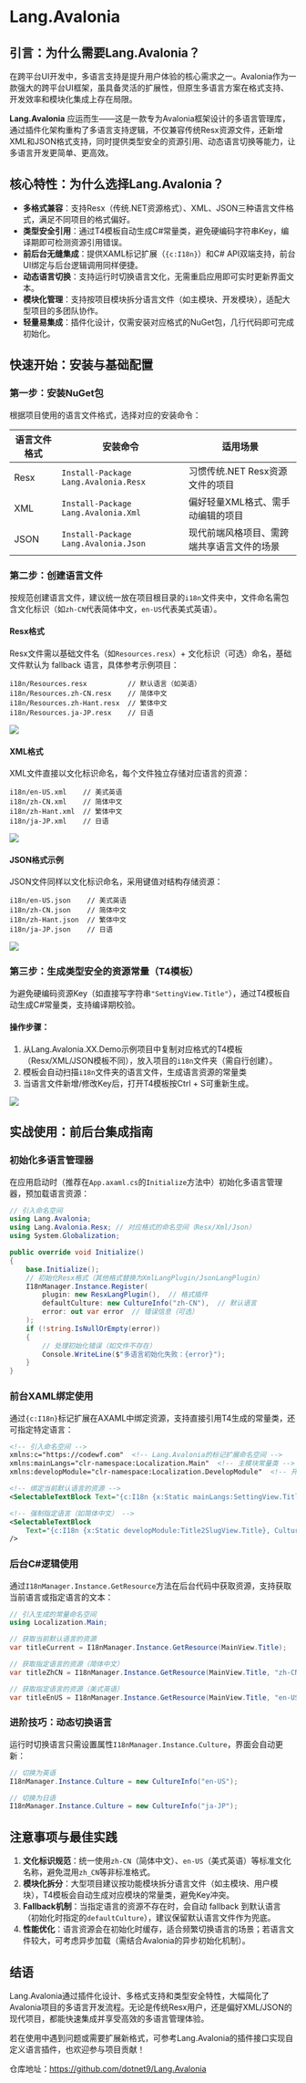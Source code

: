 # Lang.Avalonia

## 引言：为什么需要Lang.Avalonia？

在跨平台UI开发中，多语言支持是提升用户体验的核心需求之一。Avalonia作为一款强大的跨平台UI框架，虽具备灵活的扩展性，但原生多语言方案在格式支持、开发效率和模块化集成上存在局限。  

**Lang.Avalonia** 应运而生——这是一款专为Avalonia框架设计的多语言管理库，通过插件化架构重构了多语言支持逻辑，不仅兼容传统Resx资源文件，还新增XML和JSON格式支持，同时提供类型安全的资源引用、动态语言切换等能力，让多语言开发更简单、更高效。


## 核心特性：为什么选择Lang.Avalonia？
- **多格式兼容**：支持Resx（传统.NET资源格式）、XML、JSON三种语言文件格式，满足不同项目的格式偏好。
- **类型安全引用**：通过T4模板自动生成C#常量类，避免硬编码字符串Key，编译期即可检测资源引用错误。
- **前后台无缝集成**：提供XAML标记扩展（`{c:I18n}`）和C# API双端支持，前台UI绑定与后台逻辑调用同样便捷。
- **动态语言切换**：支持运行时切换语言文化，无需重启应用即可实时更新界面文本。
- **模块化管理**：支持按项目模块拆分语言文件（如主模块、开发模块），适配大型项目的多团队协作。
- **轻量易集成**：插件化设计，仅需安装对应格式的NuGet包，几行代码即可完成初始化。


## 快速开始：安装与基础配置

### 第一步：安装NuGet包
根据项目使用的语言文件格式，选择对应的安装命令：

| 语言文件格式 | 安装命令 | 适用场景 |
|--------------|----------|----------|
| Resx | `Install-Package Lang.Avalonia.Resx` | 习惯传统.NET Resx资源文件的项目 |
| XML | `Install-Package Lang.Avalonia.Xml` | 偏好轻量XML格式、需手动编辑的项目 |
| JSON | `Install-Package Lang.Avalonia.Json` | 现代前端风格项目、需跨端共享语言文件的场景 |


### 第二步：创建语言文件
按规范创建语言文件，建议统一放在项目根目录的`i18n`文件夹中，文件命名需包含文化标识（如`zh-CN`代表简体中文，`en-US`代表美式英语）。

#### Resx格式
Resx文件需以基础文件名（如`Resources.resx`）+ 文化标识（可选）命名，基础文件默认为 fallback 语言，具体参考示例项目：
```
i18n/Resources.resx          // 默认语言（如英语）
i18n/Resources.zh-CN.resx    // 简体中文
i18n/Resources.zh-Hant.resx  // 繁体中文
i18n/Resources.ja-JP.resx    // 日语
```
![](https://img1.dotnet9.com/2025/08/0201.png)

#### XML格式

XML文件直接以文化标识命名，每个文件独立存储对应语言的资源：
```
i18n/en-US.xml    // 美式英语
i18n/zh-CN.xml    // 简体中文
i18n/zh-Hant.xml  // 繁体中文
i18n/ja-JP.xml    // 日语
```
![](https://img1.dotnet9.com/2025/08/0203.png)

#### JSON格式示例
JSON文件同样以文化标识命名，采用键值对结构存储资源：
```
i18n/en-US.json    // 美式英语
i18n/zh-CN.json    // 简体中文
i18n/zh-Hant.json  // 繁体中文
i18n/ja-JP.json    // 日语
```
![](https://img1.dotnet9.com/2025/08/0202.png)


### 第三步：生成类型安全的资源常量（T4模板）
为避免硬编码资源Key（如直接写字符串`"SettingView.Title"`），通过T4模板自动生成C#常量类，支持编译期校验。

#### 操作步骤：
1. 从Lang.Avalonia.XX.Demo示例项目中复制对应格式的T4模板（Resx/XML/JSON模板不同），放入项目的`i18n`文件夹（需自行创建）。
2. 模板会自动扫描`i18n`文件夹的语言文件，生成语言资源的常量类
3. 当语言文件新增/修改Key后，打开T4模板按Ctrl + S可重新生成。

![](https://img1.dotnet9.com/2025/08/0204.png)


## 实战使用：前后台集成指南

### 初始化多语言管理器
在应用启动时（推荐在`App.axaml.cs`的`Initialize`方法中）初始化多语言管理器，预加载语言资源：

```csharp
// 引入命名空间
using Lang.Avalonia;
using Lang.Avalonia.Resx; // 对应格式的命名空间（Resx/Xml/Json）
using System.Globalization;

public override void Initialize()
{
    base.Initialize();
    // 初始化Resx格式（其他格式替换为XmlLangPlugin/JsonLangPlugin）
    I18nManager.Instance.Register(
        plugin: new ResxLangPlugin(),  // 格式插件
        defaultCulture: new CultureInfo("zh-CN"),  // 默认语言
        error: out var error  // 错误信息（可选）
    );
    if (!string.IsNullOrEmpty(error))
    {
        // 处理初始化错误（如文件不存在）
        Console.WriteLine($"多语言初始化失败：{error}");
    }
}
```


### 前台XAML绑定使用
通过`{c:I18n}`标记扩展在AXAML中绑定资源，支持直接引用T4生成的常量类，还可指定特定语言：

```xml
<!-- 引入命名空间 -->
xmlns:c="https://codewf.com"  <!-- Lang.Avalonia的标记扩展命名空间 -->
xmlns:mainLangs="clr-namespace:Localization.Main"  <!-- 主模块常量类 -->
xmlns:developModule="clr-namespace:Localization.DevelopModule"  <!-- 开发模块常量类 -->

<!-- 绑定当前默认语言的资源 -->
<SelectableTextBlock Text="{c:I18n {x:Static mainLangs:SettingView.Title}}" />

<!-- 强制指定语言（如简体中文） -->
<SelectableTextBlock 
    Text="{c:I18n {x:Static developModule:Title2SlugView.Title}, CultureName=zh-CN}" 
/>
```


### 后台C#逻辑使用
通过`I18nManager.Instance.GetResource`方法在后台代码中获取资源，支持获取当前语言或指定语言的文本：

```csharp
// 引入生成的常量命名空间
using Localization.Main;

// 获取当前默认语言的资源
var titleCurrent = I18nManager.Instance.GetResource(MainView.Title);

// 获取指定语言的资源（简体中文）
var titleZhCN = I18nManager.Instance.GetResource(MainView.Title, "zh-CN");

// 获取指定语言的资源（美式英语）
var titleEnUS = I18nManager.Instance.GetResource(MainView.Title, "en-US");
```


### 进阶技巧：动态切换语言
运行时切换语言只需设置属性`I18nManager.Instance.Culture`，界面会自动更新：

```csharp
// 切换为英语
I18nManager.Instance.Culture = new CultureInfo("en-US");

// 切换为日语
I18nManager.Instance.Culture = new CultureInfo("ja-JP");
```


## 注意事项与最佳实践
1. **文化标识规范**：统一使用`zh-CN`（简体中文）、`en-US`（美式英语）等标准文化名称，避免混用`zh_CN`等非标准格式。
2. **模块化拆分**：大型项目建议按功能模块拆分语言文件（如主模块、用户模块），T4模板会自动生成对应模块的常量类，避免Key冲突。
3. **Fallback机制**：当指定语言的资源不存在时，会自动 fallback 到默认语言（初始化时指定的`defaultCulture`），建议保留默认语言文件作为兜底。
4. **性能优化**：语言资源会在初始化时缓存，适合频繁切换语言的场景；若语言文件较大，可考虑异步加载（需结合Avalonia的异步初始化机制）。


## 结语
Lang.Avalonia通过插件化设计、多格式支持和类型安全特性，大幅简化了Avalonia项目的多语言开发流程。无论是传统Resx用户，还是偏好XML/JSON的现代项目，都能快速集成并享受高效的多语言管理体验。

若在使用中遇到问题或需要扩展新格式，可参考Lang.Avalonia的插件接口实现自定义语言插件，也欢迎参与项目贡献！

仓库地址：https://github.com/dotnet9/Lang.Avalonia